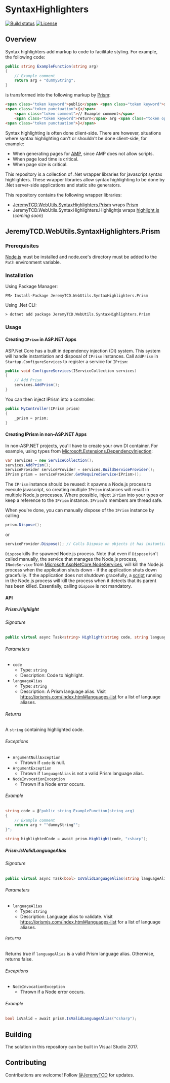 # SyntaxHighlighters
[![Build status](https://ci.appveyor.com/api/projects/status/ytdm1ft3s5gsmcdp?svg=true)](https://ci.appveyor.com/project/JeremyTCD/webutils-syntaxhighlighters)
[![License](https://img.shields.io/badge/license-Apache%202.0-blue.svg)](https://github.com/Pkcs11Interop/Pkcs11Interop/blob/master/LICENSE.md)
<!-- TODO tests badge, this service should work - https://github.com/monkey3310/appveyor-shields-badges/blob/master/README.md -->
<!-- TODO nuget badge, this service should work - 
[![NuGet][main-nuget-badge]][main-nuget]
[main-nuget]: https://www.nuget.org/packages/JeremyTCD.WebUtils.SyntaxHighlighters.Prism/
[main-nuget-badge]: https://img.shields.io/nuget/vpre/JeremyTCD.WebUtils.SyntaxHighlighters.Prism.svg?label=nuget
--> 

## Overview
Syntax highlighters add markup to code to facilitate styling. For example, the following code:

```csharp
public string ExampleFunction(string arg)
{
    // Example comment
    return arg + "dummyString";
}
```

is transformed into the following markup by [Prism](https://github.com/PrismJS/prism):

```html
<span class="token keyword">public</span> <span class="token keyword">string</span> <span class="token function">ExampleFunction</span><span class="token punctuation">(</span><span class="token keyword">string</span> arg<span class="token punctuation">)</span>
<span class="token punctuation">{</span>
    <span class="token comment">// Example comment</span>
    <span class="token keyword">return</span> arg <span class="token operator">+</span> <span class="token string">"dummyString"</span><span class="token punctuation">;</span>
<span class="token punctuation">}</span>
```

Syntax highlighting is often done client-side. There are however, situations where syntax highlighting can't or shouldn't be done client-side, for example:
- When generating pages for [AMP](https://www.ampproject.org/), since AMP does not allow scripts.
- When page load time is critical.
- When page size is critical.

This repository is a collection of .Net wrapper libraries for javascript syntax highlighters. These wrapper libraries allow syntax highlighting to be done by .Net server-side applications and static site generators.  

This repository contains the following wrapper libraries:
- [JeremyTCD.WebUtils.SyntaxHighlighters.Prism](#JeremyTCD.WebUtils.SyntaxHighlighters.Prism) wraps [Prism](https://github.com/PrismJS/prism)
- JeremyTCD.WebUtils.SyntaxHighlighters.Highlightjs wraps [highlight.js](https://github.com/isagalaev/highlight.js/) (*coming soon*)

## JeremyTCD.WebUtils.SyntaxHighlighters.Prism
### Prerequisites
[Node.js](https://nodejs.org/en/) must be installed and node.exe's directory must be added to the `Path` environment variable.

### Installation
Using Package Manager:
```
PM> Install-Package JeremyTCD.WebUtils.SyntaxHighlighters.Prism
```
Using .Net CLI:
```
> dotnet add package JeremyTCD.WebUtils.SyntaxHighlighters.Prism
```

### Usage
#### Creating `IPrism` in ASP.NET Apps
ASP.Net Core has a built in dependency injection (DI) system. This system will handle instantiation and disposal of `IPrism` instances.
Call `AddPrism` in `Startup.ConfigureServices` to register a service for `IPrism`:
```csharp
public void ConfigureServices(IServiceCollection services)
{
    // Add Prism
    services.AddPrism();
}
```
You can then inject IPrism into a controller:
```csharp
public MyController(IPrism prism)
{
    _prism = prism;
}
```

#### Creating IPrism in non-ASP.NET Apps
In non-ASP.NET projects, you'll have to create your own DI container. For example, using types from [Microsoft.Extensions.DependencyInjection](https://github.com/aspnet/DependencyInjection):
```csharp
var services = new ServiceCollection();
services.AddPrism();
ServiceProvider serviceProvider = services.BuildServiceProvider();
IPrism prism = serviceProvider.GetRequiredService<IPrism>();
```
The `IPrism` instance should be reused: it spawns a Node.js process to execute javascript, so creating multiple `IPrism` instances will result in multiple Node.js processes. 
Where possible, inject `IPrism` into your types or keep a reference to the `IPrism` instance. `IPrism`'s members are thread safe.

When you're done, you can manually dispose of the `IPrism` instance by calling
```csharp
prism.Dispose();
```
or 
```csharp
serviceProvider.Dispose(); // Calls Dispose on objects it has instantiated that are disposable
```
`Dispose` kills the spawned Node.js process.
Note that even if `Dispose` isn't called manually, the service that manages the Node.js process, `INodeService` from [Microsoft.AspNetCore.NodeServices](https://github.com/aspnet/JavaScriptServices/tree/dev/src/Microsoft.AspNetCore.NodeServices), will kill the 
Node.js process when the application shuts down - if the application shuts down gracefully. If the application does not shutdown gracefully, a [script](https://github.com/aspnet/JavaScriptServices/blob/dev/src/Microsoft.AspNetCore.NodeServices/TypeScript/Util/ExitWhenParentExits.ts)
running in the Node.js process will kill the process when it detects that its parent has been killed. Essentially, calling `Dispose` is not mandatory.

#### API
##### Prism.Highlight
###### Signature
```csharp
public virtual async Task<string> Highlight(string code, string languageAlias)
```
###### Parameters
- `code`
  - Type: `string`
  - Description: Code to highlight.
- `languageAlias`
  - Type: `string`
  - Description: A Prism language alias. Visit https://prismjs.com/index.html#languages-list for a list of language aliases.
###### Returns
A `string` containing highlighted code.
###### Exceptions
- `ArgumentNullException`
  - Thrown if `code` is null.
- `ArgumentException`
  - Thrown if `languageAlias` is not a valid Prism language alias.
- `NodeInvocationException`
  - Thrown if a Node error occurs.
###### Example
```csharp
string code = @"public string ExampleFunction(string arg)
{
    // Example comment
    return arg + ""dummyString"";
}";

string highlightedCode = await prism.Highlight(code, "csharp");
```
##### Prism.IsValidLanguageAlias
###### Signature
```csharp
public virtual async Task<bool> IsValidLanguageAlias(string languageAlias)
```
###### Parameters
- `languageAlias`
  - Type: `string`
  - Description: Language alias to validate. Visit https://prismjs.com/index.html#languages-list for a list of language aliases.
###### `Returns`
Returns true if `languageAlias` is a valid Prism language alias. Otherwise, returns false.
###### Exceptions
- `NodeInvocationException`
  - Thrown if a Node error occurs.
###### Example
```csharp
bool isValid = await prism.IsValidLanguageAlias("csharp");
```

## Building
The solution in this repository can be built in Visual Studio 2017.

## Contributing
Contributions are welcome! Follow [@JeremyTCD](https://twitter.com/intent/user?screen_name=JeremyTCD) for updates.